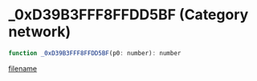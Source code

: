 # _0xD39B3FFF8FFDD5BF (Category network)

```js
function _0xD39B3FFF8FFDD5BF(p0: number): number
```

[filename](_0xD39B3FFF8FFDD5BF_m.md ':include')